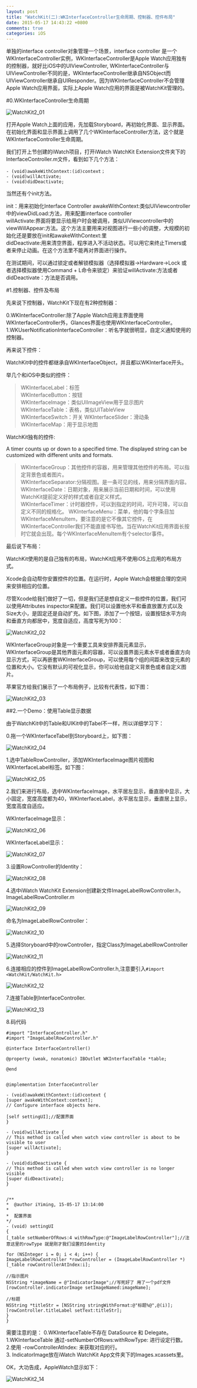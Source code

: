 ```yaml
---
layout: post
title: "WatchKit(二):WKInterfaceController生命周期、控制器、控件布局"
date: 2015-05-17 14:43:22 +0800
comments: true
categories: iOS
---
```


单独的interface controller对象管理一个场景，interface controller 是一个WKInterfaceController实例，WKInterfaceController是Apple Watch应用独有的控制器，就好比iOS中的UIViewController, WKInterfaceController与UIViewController不同的是，WKInterfaceController继承自NSObject而UIViewController继承自UIResponder。因为WKInterfaceController不会管理Apple Watch应用界面，实际上Apple Watch应用的界面是被WatchKit管理的。

#0.WKInterfaceController生命周期

![WatchKit2_01](/images/WatchKit2/WatchKit2_01.png)

打开Apple Watch上面的应用，先加载Storyboard，再初始化界面、显示界面。
在初始化界面和显示界面上调用了几个WKInterfaceController方法，这个就是WKInterfaceController生命周期。

我们打开上节创建的iWatch项目，打开iWatch WatchKit Extension文件夹下的InterfaceController.m文件，看到如下几个方法：

```
- (void)awakeWithContext:(id)context；
- (void)willActivate;
- (void)didDeactivate;
```
当然还有个init方法。

init：用来初始化Interface Controller
awakeWithContext:类似UIViewcontroller中的viewDidLoad:方法，用来配置interface controller  
willActivate:界面将要显示给用户时会被调用，类似UIViewcontroller中的viewWillAppear:方法。这个方法主要用来对视图进行一些小的调整，大规模的初始化还是要放在init和awakeWithContext:里  
didDeactivate:用来清空界面，程序进入不活动状态。可以用它来终止Timers或者来停止动画。在这个方法里不能再对界面进行操作。  

在测试期间，可以通过锁定或者解锁模拟器（选择模拟器->Hardware->Lock 或者选择模拟器使用Command + L命令来锁定）来验证willActivate:方法或者didDeactivate：方法是否调用。

#1.控制器、控件及布局

先来说下控制器，WatchKit下现在有2种控制器：

0.WKInterfaceController:除了Apple Watch应用主界面使用WKInterfaceController外，Glances界面也使用WKInterfaceController。  
1.WKUserNotificationInterfaceController：听名字就很明显，自定义通知使用的控制器。

再来说下控件：

WatchKit中的控件都继承自WKInterfaceObject，并且都以WKInterface开头。

举几个和iOS中类似的控件： 

>WKInterfaceLabel：标签  
WKInterfaceButton：按钮  
WKInterfaceImage：类似UIImageView用于显示图片    
WKInterfaceTable：表格，类似UITableView  
WKInterfaceSwitch：开关
WKInterfaceSlider：滑动条
WKInterfaceMap：用于显示地图

WatchKit独有的控件:

A timer counts up or down to a specified time. The displayed string can be customized with different units and formats.

>WKInterfaceGroup：其他控件的容器，用来管理其他控件的布局。可以指定背景色或者图片。  
>WKInterfaceSeparator:分隔视图。是一条可见的线，用来分隔界面内容。  
> WKInterfaceDate：日期对象，用来展示当前日期和时间，可以使用WatchKit提前定义好的样式或者自定义样式。  
> WKInterfaceTimer：计时器控件，可以到指定的时间，可升可降，可以自定义不同的规格化。
> WKInterfaceMenu：菜单，他的每个字条目加WKInterfaceMenuItem，要注意的是它不像其它控件，在WKInterfaceController我们不能直接书写他。当在WatchKit应用界面长按时它就会出现。每个WKInterfaceMenuItem有个selector事件。

最后说下布局：

WatchKit使用的是自己独有的布局，WatchKit应用不使用iOS上应用的布局方式。

Xcode会自动帮你安置控件的位置。在运行时，Apple Watch会根据合理的空间来安排相应的位置。

尽管Xcode给我们做好了一切，但是我们还是想自定义一些控件的位置，我们可以使用Attributes inspector来配置。我们可以设置他水平和垂直放置方式以及Size大小，是固定还是自动扩充。如下图，添加了一个按钮，设置按钮水平方向和垂直方向都居中，宽度自适应，高度写死为100：

![WatchKit2_02](/images/WatchKit2/WatchKit2_02.png)  

WKInterfaceGroup对象是一个重要工具来安排界面元素显示，WKInterfaceGroup是其他界面元素的容器，可以设置界面元素水平或者垂直方向显示方式，可以再嵌套WKInterfaceGroup，可以使用每个组的间距来改变元素的位置和大小。它没有默认的可视化显示，你可以给他自定义背景色或者自定义图片。

苹果官方给我们展示了一个布局例子，比较有代表性，如下图：

![WatchKit2_03](/images/WatchKit2/WatchKit2_03.png)  

##2.一个Demo：使用Table显示数据

由于WatchKit中的Table和UIKit中的Tabel不一样，所以详细学习下：  

0.拖一个WKInterfaceTabel到Storyboard上，如下图：

![WatchKit2_04](/images/WatchKit2/WatchKit2_04.png) 

1.选中TableRowController，添加WKInterfaceImage图片视图和WKInterfaceLabel标签。如下图：

![WatchKit2_05](/images/WatchKit2/WatchKit2_05.png) 

2.我们来进行布局，选中WKInterfaceImage，水平居左显示，垂直居中显示，大小固定，宽度高度都为40，WKInterfaceLabel，水平居左显示，垂直居上显示，宽度高度自适应。

WKInterfaceImage显示：

![WatchKit2_06](/images/WatchKit2/WatchKit2_06.png)   

WKInterfaceLabel显示：  

![WatchKit2_07](/images/WatchKit2/WatchKit2_07.png) 

3.设置RowController的Identity：  

![WatchKit2_08](/images/WatchKit2/WatchKit2_08.png) 

4.选中iWatch WatchKit Extension创建新文件ImageLabelRowController.h，ImageLabelRowController.m

![WatchKit2_09](/images/WatchKit2/WatchKit2_09.png)

命名为ImageLabelRowController：

![WatchKit2_10](/images/WatchKit2/WatchKit2_10.png)

5.选择Storyboard中的rowController，指定Class为ImageLabelRowController

![WatchKit2_11](/images/WatchKit2/WatchKit2_11.png)

6.连接相应的控件到ImageLabelRowController.h,注意要引入```#import <WatchKit/WatchKit.h>```

![WatchKit2_12](/images/WatchKit2/WatchKit2_12.png)

7.连接Table到InterfaceController.  

![WatchKit2_13](/images/WatchKit2/WatchKit2_13.png)

8.码代码

```
#import "InterfaceController.h"
#import "ImageLabelRowController.h"

@interface InterfaceController()

@property (weak, nonatomic) IBOutlet WKInterfaceTable *table;

@end


@implementation InterfaceController

- (void)awakeWithContext:(id)context {
[super awakeWithContext:context];
// Configure interface objects here.

[self settingUI];//配置界面
}

- (void)willActivate {
// This method is called when watch view controller is about to be visible to user
[super willActivate];
}

- (void)didDeactivate {
// This method is called when watch view controller is no longer visible
[super didDeactivate];
}


/**
*  @author iYiming, 15-05-17 13:14:00
*
*  配置界面
*/
- (void) settingUI
{
[_table setNumberOfRows:4 withRowType:@"ImageLabelRowController"];//注意这里的rowType 就是刚才我们设置的Identity

for (NSInteger i = 0; i < 4; i++) {
ImageLabelRowController *rowController = (ImageLabelRowController *)[_table rowControllerAtIndex:i];

//指示图片
NSString *imageName = @"IndicatorImage";//写死好了 用了一个pdf文件
[rowController.indicatorImage setImageNamed:imageName];

//标题
NSString *titleStr = [NSString stringWithFormat:@"标题%@",@(i)];
[rowController.titleLabel setText:titleStr];
}
}
```

需要注意的是：
0.WKInterfaceTable不存在 DataSource 和 Delegate。  
1.WKInterfaceTable 通过-setNumberOfRows:withRowType: 进行设定行数。   
2.使用 -rowControllerAtIndex: 来获取对应的行。  
3. IndicatorImage放在iWatch WatchKit App文件夹下的Images.xcassets里。

OK，大功告成，AppleWatch显示如下：  

![WatchKit2_14](/images/WatchKit2/WatchKit2_14.png)
